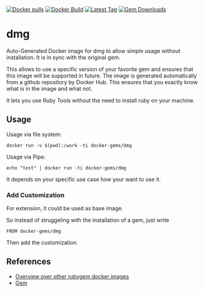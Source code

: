 [![Docker pulls](https://img.shields.io/docker/pulls/rubygem/dmg.svg)](https://hub.docker.com/r/rubygem/dmg/)
[![Docker Build](https://img.shields.io/docker/automated/rubygem/dmg.svg)](https://hub.docker.com/r/rubygem/dmg/)
[![Latest Tag](https://img.shields.io/github/tag/docker-rubygem/dmg.svg)](https://hub.docker.com/r/rubygem/dmg/)
[![Gem Downloads](https://img.shields.io/gem/dt/dmg.svg)](https://rubygems.org/gems/dmg/)
# dmg

Auto-Generated Docker image for dmg to allow simple usage without installation.
It is in sync with the original gem.

This allows to use a specific version of your favorite gem and ensures that this image will be supported in future.
The image is generated automatically from a github repository by Docker Hub.
This ensures that you exactly know what is in the image and what not.

It lets you use Ruby Tools without the need to install ruby on your machine.

## Usage

Usage via file system:

`docker run -v $(pwd):/work -ti docker-gems/dmg`

Usage via Pipe:

`echo "test" | docker run -ti docker-gems/dmg`

It depends on your specific use case how your want to use it.

### Add Customization

For extension, it could be used as base image.

So instead of struggeling with the installation of a gem, just write

`FROM docker-gems/dmg`

Then add the customization.

## References

 - [Overview over other rubygem docker images](https://github.com/thinkbot/docker-rubygem)
 - [Gem](https://rubygems.org/gems/dmg/)
